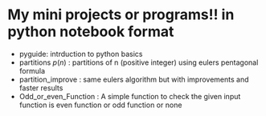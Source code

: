 # My mini projects or programs!! in python notebook format
+ pyguide: intrduction to python basics
+ partitions $p(n)$ : partitions of n (positive integer) using eulers pentagonal formula
+ partition_improve : same eulers algorithm but with improvements and faster results
+ Odd_or_even_Function : A simple function to check the given input function is even function or odd function or none